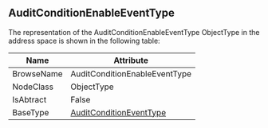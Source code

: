 <!-- objecttype -->
## AuditConditionEnableEventType

The representation of the AuditConditionEnableEventType ObjectType in the address space is shown in the following table:  

|Name|Attribute|
|---|---|
|BrowseName|AuditConditionEnableEventType|
|NodeClass|ObjectType|
|IsAbtract|False|
|BaseType|[AuditConditionEventType](../../../Part9/ObjectTypes/AuditConditionEventType/readme.md)|

